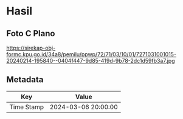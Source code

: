 # Hasil

## Foto C Plano

https://sirekap-obj-formc.kpu.go.id/34a8/pemilu/ppwp/72/71/03/10/01/7271031001015-20240214-195840--0404f447-9d85-419d-9b78-2dc1d59fb3a7.jpg


## Metadata

| Key        | Value               |
| ---------- | ------------------- |
| Time Stamp | 2024-03-06 20:00:00 |



